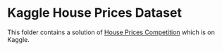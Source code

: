 # Kaggle House Prices Dataset

This folder contains a solution of <a href="https://www.kaggle.com/c/house-prices-advanced-regression-techniques">House Prices Competition</a> which is on Kaggle.